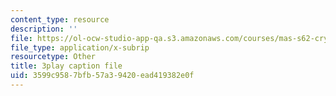 ```yaml
---
content_type: resource
description: ''
file: https://ol-ocw-studio-app-qa.s3.amazonaws.com/courses/mas-s62-cryptocurrency-engineering-and-design-spring-2018/3599c9587bfb57a39420ead419382e0f_wXWbdiOBW5w.vtt
file_type: application/x-subrip
resourcetype: Other
title: 3play caption file
uid: 3599c958-7bfb-57a3-9420-ead419382e0f
---
```

